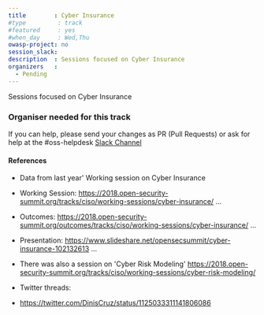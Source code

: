 ```yaml
---
title        : Cyber Insurance
#type         : track
#featured     : yes
#when_day     : Wed,Thu
owasp-project: no
session_slack:
description  : Sessions focused on Cyber Insurance
organizers   :
  - Pending
---
```


Sessions focused on Cyber Insurance

### Organiser needed for this track

If you can help, please send your changes as PR (Pull Requests) or ask for help at the #oss-helpdesk [Slack Channel](/faq/reach-us-in-slack/)

#### References

- Data from last year' Working session on Cyber Insurance
 - Working Session: https://2018.open-security-summit.org/tracks/ciso/working-sessions/cyber-insurance/ …
 - Outcomes: https://2018.open-security-summit.org/outcomes/tracks/ciso/working-sessions/cyber-insurance/ …
 - Presentation: https://www.slideshare.net/opensecsummit/cyber-insurance-102132613 …

 - There was also a session on 'Cyber Risk Modeling' https://2018.open-security-summit.org/tracks/ciso/working-sessions/cyber-risk-modeling/

- Twitter threads:
 - https://twitter.com/DinisCruz/status/1125033311141806086
